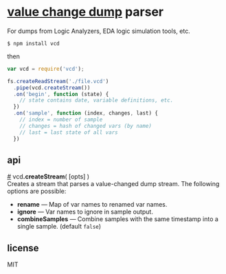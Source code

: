 # [value change dump](http://en.wikipedia.org/wiki/Value_change_dump) parser

For dumps from Logic Analyzers, EDA logic simulation tools, etc.

```
$ npm install vcd
```

then

```js
var vcd = require('vcd');

fs.createReadStream('./file.vcd')
  .pipe(vcd.createStream())
  .on('begin', function (state) {
    // state contains date, variable definitions, etc.
  })
  .on('sample', function (index, changes, last) {
    // index = number of sample
    // changes = hash of changed vars (by name)
    // last = last state of all vars
  })
```

## api

<!--markdocs API.txt-->
<!--generated by https://github.com/tcr/markdocs-->

&#x20;<a href="#api-vcd-createStream-opts" name="api-vcd-createStream-opts">#</a> vcd<b>.createStream</b>( [opts] )  
Creates a stream that parses a value-changed dump stream. The following options are possible:

- **rename** — Map of var names to renamed var names.
- **ignore** — Var names to ignore in sample output.
- **combineSamples** — Combine samples with the same timestamp into a single sample. (default `false`)

<!--/markdocs-->

## license

MIT